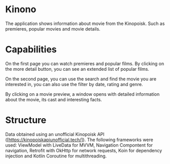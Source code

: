 # Kinono
The application shows information about movie from the Kinopoisk. Such as premieres, popular movies and movie details.

# Capabilities
On the first page you can watch premieres and popular films. By clicking on the  more detail button, you can see an extended list of popular films.

On the second page, you can use the search and find the movie you are interested in, you can also use the filter by date, rating and genre.

By clicking on a movie preview, a window opens with detailed information about the movie, its cast and interesting facts.

# Structure
Data obtained using an unofficial Kinopoisk API ([https://kinopoiskapiunofficial.tech/]). 
The following frameworks were used: ViewModel with LiveData for MVVM, Navigation Compontent for navigation, Retrofit with OkHttp for network requests,
Koin for dependency injection and Kotlin Coroutine for multithreading.

